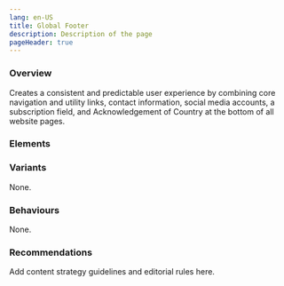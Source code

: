 ```yaml
---
lang: en-US
title: Global Footer
description: Description of the page
pageHeader: true
---
```


### Overview

Creates a consistent and predictable user experience by combining core navigation and utility links, contact information, social media accounts, a subscription field, and Acknowledgement of Country at the bottom of all website pages.

### Elements

<PreviewImage :image="$withBase('/images/map-sample.png')" :contents="[{ x: 2, y: 2.5, title: 'Title', text: 'Footer title' }, { x: 2, y: 11, title: 'Label', text: 'Footer label' }, { x: 2, y: 20, title: 'External link', text: 'Footer external link' }, { x: 65, y: 12, title: 'Body Copy', text: 'Footer body copy' }, { x: 40, y: 24, title: 'Icon', text: 'Footer Icon' }, { x: 65, y: 28, title: 'Primary Button', text: 'Footer primary button' }, { x: 20, y: 80, title: 'Acknowledgment of Country', text: 'Footer Acknowledgment of Country' },]">
<template #code>
<CodeGroup>
  <CodeGroupItem title="HTML">

```html
  <footer class="footer">
    <div class="top-footer bg-gray-800">
        <div class="container">
            <div class="row g-lg-5 main-row">
                <div class="col-md-6">
                    <div class="footer-menu">
                        <div class="row">
                            <div class="heading-extra-small-caps mb-3">Section Title</div>
                            <div class="col-lg-6">
                                <ul>
                                    <li><a href="#" class="link-icon link-secondary">People<span v-html="linkArrowRight"></span></a>
                                    </li>
                                    <li>
                                        <a href="#" class="link-icon link-secondary">Corporate governance<span v-html="linkArrowRight"></span></a>
                                    </li>
                                    <li>
                                        <a href="#" class="link-icon link-secondary">Access to information<span v-html="linkArrowRight"></span></a>
                                    </li>
                                    <li><a href="#" class="link-icon link-secondary">Work with us<span v-html="linkArrowRight"></span></a>
                                    </li>
                                    <li>
                                        <a href="#" class="d-flex align-items-center">Ministers<span class="ms-1" v-html="externalLink"></span></a>
                                    </li>
                                    <li>
                                        <a href="#" class="d-flex align-items-center">Public consultations<span class="ms-1" v-html="externalLink"></span></a>
                                    </li>
                                    <li>
                                        <a href="#" class="d-flex align-items-center">Portfolio agencies and boards<span class="ms-1" v-html="externalLink"></span></a>
                                    </li>
                                </ul>
                            </div>
                            <div class="d-none d-lg-block col-lg-6">
                                Test
                            </div>
                        </div>
                    </div>
                </div>
                <div class="col-md-6 col-lg-3">
                    <div class="heading-extra-small-caps mb-3">Contact Us</div>
                    <p>Department of Industry, Science, Energy & Resources</p>
                    <ul class="contact-us">
                        <li class="mb-3"><a href="#"><span class="icon" v-html="email"></span><span>General Enquiries</span></a>
                        </li>
                        <li class="mb-3">
                            <a href="tel:#"><span class="icon" v-html="phone"></span><span>+61 2 6213 6000</span></a></li>
                        <li class="mb-3">
                            <a href="#" class="d-flex">
                                <span class="icon" v-html="location"></span>
                                <div class="d-flex flex-column">
                                    <span>Industry House,</span>
                                    <span>10 Binara Street</span>
                                    <span>Canberra (in the CBD)</span>
                                </div>
                            </a>
                        </li>
                    </ul>
                    <span>Department of Industry</span>
                    <div>ABN: 74 599 609 295</div>
                </div>
                <div class="col-md-12 col-lg-3">
                    <div class="subscribe">
                        <div class="heading-extra-small-caps mb-3">Subscribe For Updates</div>
                        <p>Lorem ipsum dolor sit amet, consectetur adipiscing elit, sed do eiusmod tempor incididunt ut labore et dolore magna aliqua. Ut enim ad minim veniam, quis nostrud.</p>
                        <button class="btn btn-primary">Subscribe</button>
                    </div>
                    <div>
                        <div class="heading-extra-small-caps mb-3">Connect with us:</div>
                        <ul class="social-icons">
                            <li><a href="#"><span class="icon" v-html="twitter"></span></a></li>
                            <li><a href="#"><span class="icon" v-html="facebook"></span></a></li>
                            <li><a href="#"><span class="icon" v-html="instagram"></span></a></li>
                            <li><a href="#"><span class="icon" v-html="youtube"></span></a></li>
                        </ul>
                    </div>
                </div>
            </div>
        </div>
    </div>
    <div class="bottom-footer bg-gray-700">
        <div class="container">
            <div class="d-flex align-items-center justify-content-center flex-column flex-md-row">
                <div class="img-wrap mb-4 me-md-4">
                    <img src="../../../public/images/acknowledgement.png" alt="">
                </div>
                <div class="d-flex flex-column description">
                    <div class="heading-extra-small-caps mb-3">Acknowledgement of Country</div>
                    <p>Our department recognises the First Peoples of this nation and their ongoing connection to culture and country. We acknowledge First Nations Peoples as the Traditional Owners, Custodians and Lore Keepers of the world's oldest living culture and pay respects to their Elders past, present and emerging.</p>
                </div>
            </div>
        </div>
    </div>
</footer>
```

  </CodeGroupItem>

  <CodeGroupItem title="JS" active>

```js:no-line-numbers
```

  </CodeGroupItem>
</CodeGroup>
</template>
</PreviewImage>

### Variants
None.

### Behaviours
None.

### Recommendations
Add content strategy guidelines and editorial rules here.
